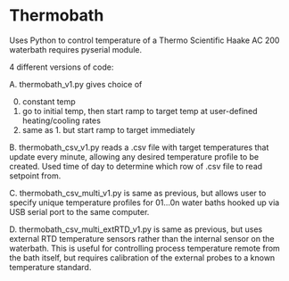 # Thermobath
Uses Python to control temperature of a Thermo Scientific Haake AC 200 waterbath
requires pyserial module. 

4 different versions of code: 

A. thermobath_v1.py gives choice of

0. constant temp
1. go to initial temp, then start ramp to target temp at user-defined heating/cooling rates
2. same as 1. but start ramp to target immediately

B. thermobath_csv_v1.py reads a .csv file with target temperatures that update every minute, allowing 
any desired temperature profile to be created. Used time of day to determine which row of .csv file
to read setpoint from. 

C. thermobath_csv_multi_v1.py is same as previous, but allows user to specify unique temperature profiles for 01...0n water baths hooked up via USB serial port to the same computer. 

D. thermobath_csv_multi_extRTD_v1.py is same as previous, but uses external RTD temperature sensors rather than the internal sensor on the waterbath. This is useful for controlling process temperature remote from the bath itself, but requires calibration of the external probes to a known temperature standard. 
